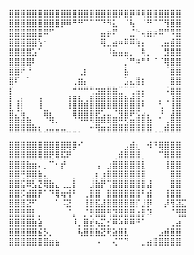 ⣿⣿⣿⣿⣿⣿⣿⣿⣿⣿⣿⣿⣿⣿⣿⣿⣿⣿⣿⡿⣿⡿⠿⢿⣿⣿⣿⣿⣿⣿<br>
⣿⣿⣿⣿⣿⣿⣿⣿⣿⡿⠿⠛⠛⠉⠉⠉⠙⠻⣅⠀⠈⢧⠀⠈⠛⠉⠉⢻⣿⣿<br>
⣿⣿⣿⣿⣿⣿⠿⠋⠀⠀⠀⠀⠀⠀⠀⠀⣤⡶⠟⠀⠀⣈⠓⢤⣶⡶⠿⠛⠻⣿<br>
⣿⣿⣿⣿⣿⢣⠂⠀⠀⠀⠀⠀⠀⠀⠀⠀⢿⣀⣴⠶⠿⠿⢷⡄⠀⠀⢀⣤⣾⣿<br>
⣿⣿⣿⣿⣡⠁⠀⠀⠀⠀⠀⠀⠀⠀⠀⠀⠀⠸⣦⣤⣤⡀⠀⢷⡀⠀⠀⣻⣿⣿<br>
⣿⣿⣿⣿⠇⠀⠀⠀⠀⠀⠀⠀⠀⠀⠀⠀⠀⠀⠀⠀⡈⠛⠶⠛⠃⠈⠈⢿⣿⣿<br>
⣿⣿⠟⠘⠀⠀⠀⠀⠀⠀⠀⠀⢀⡆⠀⠀⠀⠀⠀⠀⣧⠀⠀⠀⠀⠀⠀⠈⣿⣿<br>
⣿⠏⠀⠁⠀⠀⠀⠀⠀⠀⠀⢀⣶⡄⠀⠀⠀⠀⠀⠀⣡⣄⣿⡆⠀⠀⠀⠀⣿⣿<br>
⡏⠀⠀⠀⠀⠀⠀⠀⠀⠀⠀⠚⠛⠛⢛⣲⣶⣿⣷⣉⠉⢉⣥⡄⠀⠀⠀⠨⣿⣿<br>
⡇⢠⡆⠀⠀⢰⠀⠀⠀⠀⢸⣿⣧⣠⣿⣿⣿⣿⣿⣿⣷⣾⣿⡅⠀⠀⡄⠠⢸⣿<br>
⣧⠸⣇⠀⠀⠘⣤⡀⠀⠀⠘⣿⣿⣿⣿⣿⠟⠛⠻⣿⣿⣿⡿⢁⠀⠀⢰⠀⢸⣿<br>
⣿⣷⣽⣦⠀⠀⠙⢷⡀⠀⠀⠙⠻⠿⢿⣷⣾⣿⣶⠾⢟⣥⣾⣿⣧⠀⠂⢀⣿⣿<br>
⣿⣿⣿⣿⣷⣆⣠⣤⣤⣤⣀⣀⡀⠀⠒⢻⣶⣾⣿⣿⣿⣿⣿⣿⣿⢀⣀⣾⣿⣿<br>

⣿⣿⣿⣿⣿⣿⣿⣿⣿⣿⢿⡿⠊⠀⠀⠀⠀⠀⠀⠀⣠⣾⣆⠀⠺⠙⢿⣿⣿⣿<br>
⣿⣿⣿⣿⣿⢿⣿⣟⢿⢯⠟⠀⠀⠀⠀⠀⠀⠀⢀⣾⣿⣿⣿⡀⠀⠀⠉⢿⣿⣿<br>
⣿⣿⣿⣷⣶⠄⡀⠉⠂⡞⠀⠀⠀⠀⠀⢠⠀⣰⣿⣿⣿⣿⣿⣇⠀⠀⠀⢸⣿⣿<br>
⣿⣿⢛⡿⣿⣷⣄⠀⠀⠀⠀⡀⠀⠀⢀⡆⣰⣿⣿⣿⣿⣿⣿⣿⠀⠀⠀⠀⣿⣿<br>
⣿⣿⣯⠿⣣⣝⢿⣷⣄⢀⣀⡇⠀⠀⣸⣷⡟⢩⣿⣿⣿⣿⣿⣿⣼⠀⠀⠀⣿⣿<br>
⣿⣿⡫⣾⣿⡟⠁⠙⢿⢶⢺⠃⠀⢀⣿⣿⠀⣿⣿⣿⣿⣿⣿⠃⣾⠀⠀⢸⣿⣿<br>
⣿⣿⣿⣝⠋⠀⠀⠀⠁⠨⣝⠀⠀⢸⣿⣯⣼⣿⣿⣿⣿⣿⡏⣸⡿⠀⠀⡼⢻⣽⣍<br>
⣿⣿⣿⣿⡇⡀⠀⠀⠀⠀⠈⡄⠀⡈⡻⣿⣿⢻⣽⣻⣿⣿⣴⡿⠽⠀⠀⠀⠈⢻⣿<br>
⣿⣿⣿⣿⣷⣵⠀⠀⠀⠀⠀⠸⡀⣿⣞⢦⣍⡊⠿⠵⠿⠿⠛⠁⠀⠀⠀⠀⢀⣴<br>
⣿⣿⣿⣿⣿⣮⡣⡀⠀⠀⠀⠀⢧⣿⣿⣷⣝⢟⣵⣿⣇⠀⠀⠀⠀⠀⣠⣾⣿⣿<br>
⣿⣿⣿⣿⣿⣿⣿⣶⣦⠀⠀⠀⠀⠀⠀⠠⠀⠀⢌⠉⠙⠀⠀⣀⣴⣿⣿⣿⣿⣿<br>


<!--**andreeLetzel/andreeLetzel** is a ✨ _special_ ✨ repository because its `README.md` (this file) appears on your GitHub profile.

Here are some ideas to get you started:

- 🔭 I’m currently working on ...
- 🌱 I’m currently learning ...
- 👯 I’m looking to collaborate on ...
- 🤔 I’m looking for help with ...
- 💬 Ask me about ...
- 📫 How to reach me: ...
- 😄 Pronouns: ...
- ⚡ Fun fact: ...
-->
